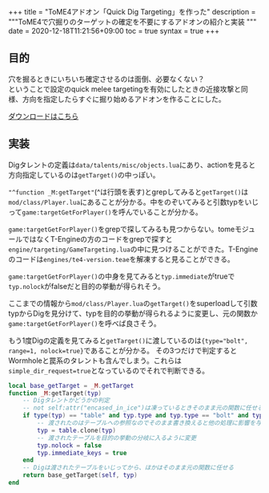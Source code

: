 +++
title = "ToME4アドオン「Quick Dig Targeting」を作った"
description = """ToME4で穴掘りのターゲットの確定を不要にするアドオンの紹介と実装
"""
date = 2020-12-18T11:21:56+09:00
toc = true
syntax = true
+++
<!--more-->
## 目的
穴を掘るときにいちいち確定させるのは面倒、必要なくない？\
ということで設定のquick melee targetingを有効にしたときの近接攻撃と同様、方向を指定したらすぐに掘り始めるアドオンを作ることにした。

[ダウンロードはこちら][dig]

## 実装
Digタレントの定義は`data/talents/misc/objects.lua`にあり、actionを見ると方向指定しているのは`getTarget()`の中っぽい。

`"^function _M:getTarget"`(^は行頭を表す)とgrepしてみると`getTarget()`は`mod/class/Player.lua`にあることが分かる。中をのぞいてみると引数typをいじって`game:targetGetForPlayer()`を呼んでいることが分かる。

`game:targetGetForPlayer()`をgrepで探してみるも見つからない。tomeモジュールではなくT-Engineの方のコードをgrepで探すと`engine/targeting/GameTargeting.lua`の中に見つけることができた。T-Engineのコードは`engines/te4-version.teae`を解凍すると見ることができる。

`game:targetGetForPlayer()`の中身を見てみると`typ.immediate`がtrueで`typ.nolock`がfalseだと目的の挙動が得られそう。

ここまでの情報から`mod/class/Player.lua`の`getTarget()`をsuperloadして引数typからDigを見分けて、typを目的の挙動が得られるように変更し、元の関数か`game:targetGetForPlayer()`を呼べば良さそう。

もう1度Digの定義を見てみると`getTarget()`に渡しているのは`{type="bolt", range=1, nolock=true}`であることが分かる。
その3つだけで判定するとWormholeと罠系のタレントも含んでしまう。これらは`simple_dir_request=true`となっているのでそれで判断できる。

```lua
local base_getTarget = _M.getTarget
function _M:getTarget(typ)
	-- Digタレントかどうかの判定
	-- not self:attr("encased_in_ice")は凍っているときそのまま元の関数に任せるため
	if type(typ) == "table" and typ.type and typ.type == "bolt" and typ.range and typ.range == 1 and typ.nolock and not simple_dir_request and not self:attr("encased_in_ice") then
		-- 渡されたのはテーブルへの参照なのでそのまま書き換えると他の処理に影響を与え続けてしまう。値をコピーしてそれを使う。
		typ = table.clone(typ)
		-- 渡されたテーブルを目的の挙動の分岐に入るように変更
		typ.nolock = false
		typ.immediate_keys = true
	end
	-- Digは渡されたテーブルをいじってから、ほかはそのまま元の関数に任せる
	return base_getTarget(self, typ)
end
```


[dig]:https://te4.org/games/addons/tome/quick-dig-targeting
